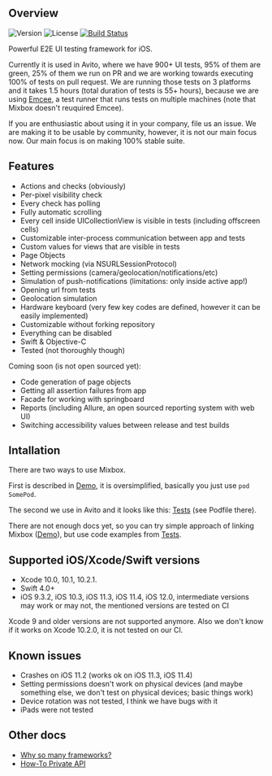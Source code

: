 ## Overview

![Version](https://cocoapod-badges.herokuapp.com/v/MixboxFoundation/badge.png)
![License](https://img.shields.io/badge/license-MIT-blue.svg)
[![Build Status](https://travis-ci.org/avito-tech/Mixbox.svg?branch=master)](https://travis-ci.org/avito-tech/Mixbox)

Powerful E2E UI testing framework for iOS.

Currently it is used in Avito, where we have 900+ UI tests, 95% of them are green, 25% of them we run on PR and we are working towards executing 100% of tests on pull request. We are running those tests on 3 platforms and it takes 1.5 hours (total duration of tests is 55+ hours), because we are using [Emcee](https://github.com/avito-tech/Emcee), a test runner that runs tests on multiple machines (note that Mixbox doesn't reuquired Emcee).

If you are enthusiastic about using it in your company, file us an issue. We are making it to be usable by community, however, it is not our main focus now. Our main focus is on making 100% stable suite.

## Features

- Actions and checks (obviously)
- Per-pixel visibility check
- Every check has polling
- Fully automatic scrolling
- Every cell inside UICollectionView is visible in tests (including offscreen cells)
- Customizable inter-process communication between app and tests
- Custom values for views that are visible in tests
- Page Objects
- Network mocking (via NSURLSessionProtocol)
- Setting permissions (camera/geolocation/notifications/etc)
- Simulation of push-notifications (limitations: only inside active app!)
- Opening url from tests
- Geolocation simulation
- Hardware keyboard (very few key codes are defined, however it can be easily implemented)
- Customizable without forking repository
- Everything can be disabled
- Swift & Objective-C
- Tested (not thoroughly though)

Coming soon (is not open sourced yet):
- Code generation of page objects
- Getting all assertion failures from app
- Facade for working with springboard
- Reports (including Allure, an open sourced reporting system with web UI)
- Switching accessibility values between release and test builds

## Intallation

There are two ways to use Mixbox.

First is described in [Demo](Demo), it is oversimplified, basically you just use `pod SomePod`.

The second we use in Avito and it looks like this: [Tests](Tests) (see Podfile there).

There are not enough docs yet, so you can try simple approach of linking Mixbox ([Demo](Demo)), but use code examples from [Tests](Tests).

## Supported iOS/Xcode/Swift versions

- Xcode 10.0, 10.1, 10.2.1.
- Swift 4.0+
- iOS 9.3.2, iOS 10.3, iOS 11.3, iOS 11.4, iOS 12.0, intermediate versions may work or may not, the mentioned versions are tested on CI

Xcode 9 and older versions are not supported anymore. Also we don't know if it works on Xcode 10.2.0, it is not tested on our CI.

## Known issues

- Crashes on iOS 11.2 (works ok on iOS 11.3, iOS 11.4)
- Setting permissions doesn't work on physical devices (and maybe something else, we don't test on physical devices; basic things work)
- Device rotation was not tested, I think we have bugs with it
- iPads were not tested

## Other docs

- [Why so many frameworks?](Docs/Frameworks.md)
- [How-To Private API](Docs/PrivateApi.md)